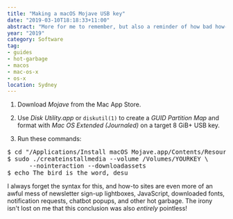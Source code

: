 ```yaml
---
title: "Making a macOS Mojave USB key"
date: "2019-03-10T18:18:33+11:00"
abstract: "More for me to remember, but also a reminder of how bad how-to sites are becoming!"
year: "2019"
category: Software 
tag:
- guides
- hot-garbage
- macos
- mac-os-x
- os-x
location: Sydney
---
```

1. Download *Mojave* from the Mac App Store.

2. Use *Disk Utility.app* or `diskutil(1)` to create a *GUID Partition Map* and format with *Mac OS Extended (Journaled)* on a target 8 GiB+ USB key.

3. Run these commands:

<pre>
$ cd "/Applications/Install macOS Mojave.app/Contents/Resources"
$ sudo ./createinstallmedia --volume /Volumes/YOURKEY \
      --nointeraction --downloadassets
$ echo The bird is the word, desu
</pre>

I always forget the syntax for this, and how-to sites are even more of an awful mess of newsletter sign-up lightboxes, JavaScript, downloaded fonts, notification requests, chatbot popups, and other hot garbage. The irony isn't lost on me that this conclusion was also *entirely* pointless!
